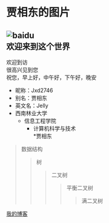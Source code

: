贾相东的图片
===  
![baidu](http://pic13.nipic.com/20110415/7024774_084539360148_2.jpg "百度logo")  
欢迎来到这个世界
---
欢迎到访  
很高兴见到您  
祝您，早上好，中午好，下午好，晚安  
* 昵称：Jxd2746  
* 别名：贾相东  
* 英文名：Jelly  
* 西南林业大学  
    * 信息工程学院  
        * 计算机科学与技术  
            *贾相东  
>数据结构  
>>树  
>>>二叉树  
>>>>平衡二叉树  
>>>>>满二叉树  

[我的博客](http://blog.csdn.net/guodongxiaren "悬停显示")  


